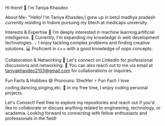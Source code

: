 Hi there! 👋 I'm Taniya Khasdeo

About Me-
"Hello! I'm Taniya Khasdeo,I grew up in betul madhya pradesh currently residing in Indore pursuing my btech at medicaps university.

Interests & Expertise
🔬 I'm deeply interested in machine learning,artificial intelligence.
🌱 Currently, I'm expanding my knowledge in web development technologies.
💡 I enjoy tackling complex problems and finding creative solutions.
💻 Proficient in c++ with a good knowledge of oops concepts.

Collaboration & Networking
💬 Let's connect on LinkedIn for professional discussions and networking.
📧 You can also reach out to me via email at taniyakhasdeo2103@gmail.com for collaborations or inquiries.

Fun Facts & Hobbies
😄 Pronouns: She/Her
⚡ Fun Fact: I love coding,dancing,singing,etc.
🎨 In my free time, I enjoy  coding personal projects.

Let's Connect!
Feel free to explore my repositories and reach out if you'd like to collaborate or discuss anything related to engineering, technology, or academia. Looking forward to connecting with fellow enthusiasts and professionals in the field!


